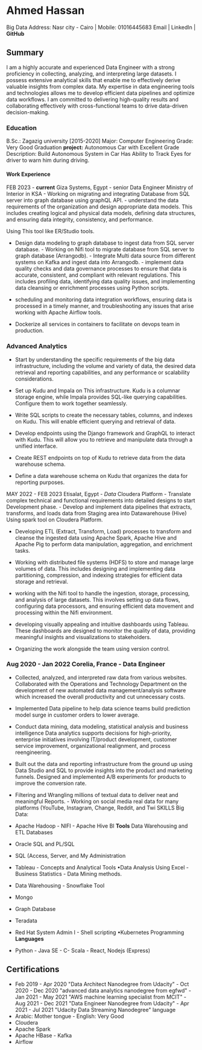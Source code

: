 # Ahmed Hassan

Big Data Address: Nasr city - Cairo | Mobile: 01016445683 Email | LinkedIn | **GitHub**

## Summary

I am a highly accurate and experienced Data Engineer with a strong proficiency in collecting, analyzing, and interpreting large datasets. I possess extensive analytical skills that enable me to effectively derive valuable insights from complex data. My expertise in data engineering tools and technologies allows me to develop efficient data pipelines and optimize data workflows. I am committed to delivering high-quality results and collaborating effectively with cross-functional teams to drive data-driven decision-making.

### Education

B.Sc.: Zagazig university [2015-2020]
Major: Computer Engineering Grade: Very Good Graduation **project:** Autonomous Car with Excellent Grade Description: Build Autonomous System in Car Has Ability to Track Eyes for driver to warn him during driving.

#### Work Experience

FEB 2023 - **current**
Giza Systems, Egypt - senior Data Engineer Ministry of Interior in KSA - Working on migrating and integrating Database from SQL server into graph database using graphQL API. - understand the data requirements of the organization and design appropriate data models. This includes creating logical and physical data models, defining data structures, and ensuring data integrity, consistency, and performance. 

Using This tool like ER/Studio tools.

- Design data modeling to graph database to ingest data from SQL server database. - Working on Nifi tool to migrate database from SQL server to graph database (Arrangodb). - Integrate Multi data source from different systems on Kafka and ingest data into Arrangodb. - implement data quality checks and data governance processes to ensure that data is accurate, consistent, and compliant with relevant regulations. This includes profiling data, identifying data quality issues, and implementing data cleansing or enrichment processes using Python scripts.

- scheduling and monitoring data integration workflows, ensuring data is processed in a timely manner, and troubleshooting any issues that arise working with Apache Airflow tools.

- Dockerize all services in containers to facilitate on devops team in production.

### Advanced Analytics

- Start by understanding the specific requirements of the big data infrastructure, including the volume and variety of data, the desired data retrieval and reporting capabilities, and any performance or scalability considerations.

- Set up Kudu and Impala on This infrastructure. Kudu is a columnar storage engine, while Impala provides SQL-like querying capabilities. Configure them to work together seamlessly.

- Write SQL scripts to create the necessary tables, columns, and indexes on Kudu. This will enable efficient querying and retrieval of data.

- Develop endpoints using the Django framework and GraphQL to interact with Kudu. This will allow you to retrieve and manipulate data through a unified interface.

- Create REST endpoints on top of Kudu to retrieve data from the data warehouse schema.

- Define a data warehouse schema on Kudu that organizes the data for reporting purposes.

MAY 2022 - FEB 2023 Etisalat, Egypt - *Data* Cloudera Platform - Translate complex technical and functional requirements into detailed designs to start Development phase. - Develop and implement data pipelines that extracts, transforms, and loads data from Staging area into Datawarehouse (Hive) Using spark tool on Cloudera Platform. 

- Developing ETL (Extract, Transform, Load) processes to transform and cleanse the ingested data using Apache Spark, Apache Hive and Apache Pig to perform data manipulation, aggregation, and enrichment tasks.

- Working with distributed file systems (HDFS) to store and manage large volumes of data. This includes designing and implementing data partitioning, compression, and indexing strategies for efficient data storage and retrieval.

- working with the Nifi tool to handle the ingestion, storage, processing, and analysis of large datasets. This involves setting up data flows, configuring data processors, and ensuring efficient data movement and processing within the Nifi environment.

- developing visually appealing and intuitive dashboards using Tableau. These dashboards are designed to monitor the quality of data, providing meaningful insights and visualizations to stakeholders. 

- Organizing the work alongside the team using version control.

### Aug 2020 - Jan 2022 Corelia, France - Data Engineer

- Collected, analyzed, and interpreted raw data from various websites. Collaborated with the Operations and Technology Department on the development of new automated data management/analysis software which increased the overall productivity and cut unnecessary costs.

- Implemented Data pipeline to help data science teams build prediction model surge in customer orders to lower average.

- Conduct data mining, data modeling, statistical analysis and business intelligence Data analytics supports decisions for high-priority, enterprise initiatives involving IT/product development, customer service improvement, organizational realignment, and process reengineering.

- Built out the data and reporting infrastructure from the ground up using Data Studio and SQL to provide insights into the product and marketing funnels. Designed and implemented A/B experiments for products to improve the conversion rate.

- Filtering and Wrangling millions of textual data to deliver neat and meaningful Reports. - Working on social media real data for many platforms (YouTube, Instagram, Change, Reddit, and Twi SKILLS
Big Data:
- Apache Hadoop - NIFI - Apache Hive BI **Tools**
Data Warehousing and ETL
Databases
- Oracle SQL and PL/SQL
- SQL (Access, Server, and My Administration
- Tableau - Concepts and Analytical Tools
•Data Analysis Using Excel - Business Statistics - Data Mining methods.

- Data Warehousing - Snowflake Tool
- Mongo
- Graph Database
- Teradata
- Red Hat System Admin I - Shell scripting 
•Kubernetes Programming **Languages**
- Python - Java SE - C- Scala - React, Nodejs (Express)

## Certifications

- Feb 2019 - Apr 2020 "Data Architect Nanodegree from Udacity" - Oct 2020 - Dec 2020 "advanced data analytics nanodegree from egfwd" - Jan 2021 - May 2021 "AWS machine learning specialist from MCIT" - Aug 2021 - Dec 2021 "Data Engineer Nanodegree from Udacity" - Apr 2021 - Jul 2021 "Udacity Data Streaming Nanodegree" language
- Arabic: Mother tongue - English: Very Good
- Cloudera
- Apache Spark
- Apache HBase - Kafka
- Airflow